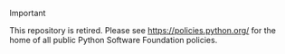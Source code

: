 > [!IMPORTANT]
> This repository is retired. Please see https://policies.python.org/
> for the home of all public Python Software Foundation policies.

